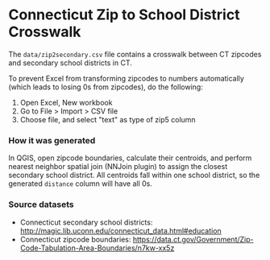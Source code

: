 # Connecticut Zip to School District Crosswalk

The `data/zip2secondary.csv` file contains a crosswalk between CT zipcodes and
secondary school districts in CT.

To prevent Excel from transforming zipcodes to numbers automatically
(which leads to losing 0s from zipcodes), do the following:

1. Open Excel, New workbook
1. Go to File > Import > CSV file
1. Choose file, and select "text" as type of zip5 column


### How it was generated
In QGIS, open zipcode boundaries, calculate their centroids, and perform nearest neighbor spatial join
(NNJoin plugin) to assign the closest secondary school district. All centroids fall within one
school district, so the generated `distance` column will have all 0s.

### Source datasets

* Connecticut secondary school districts: http://magic.lib.uconn.edu/connecticut_data.html#education
* Connecticut zipcode boundaries: https://data.ct.gov/Government/Zip-Code-Tabulation-Area-Boundaries/n7kw-xx5z
